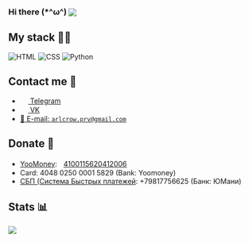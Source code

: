 <h3>Hi there (*^ω^) <img src="https://gpvc.arturio.dev/arlcrow123" align="center" /></h3>

## My stack 👨‍💻	

![HTML](https://img.shields.io/badge/-HTML-%23de4b25?logo=html5&logoColor=white&style=flat-square) 
![CSS](https://img.shields.io/badge/-CSS-%230174b8?logo=css3&logoColor=white&style=flat-square) 
![Python](https://img.shields.io/badge/-Python-brightgreen?logo=python&logoColor=white&style=flat-square) 

## Contact me 💭
- <a href="https://t.me/arlcrow"><img src="https://upload.wikimedia.org/wikipedia/commons/thumb/8/82/Telegram_logo.svg/768px-Telegram_logo.svg.png" width=16 height=16 align="center" /> Telegram</a>
- <a href="https://vk.me/arlcrow123"><img src="https://vk.com/images/icons/favicons/fav_logo.ico?6" width=16 height=16 align="center" /> VK</a>
- <a href="mailto:arlcrow.prv@gmail.com">📩 E-mail: `arlcrow.prv@gmail.com`</a>

## Donate 💸
- <a href="https://yoomoney.ru">YooMoney</a>:&#4448;<a href="https://yoomoney.ru/to/4100115620412006">4100115620412006</a>
- Card: 4048 0250 0001 5829 (Bank: Yoomoney)
- <a href="https://sbp.nspk.ru/">СБП (Система Быстрых платежей</a>: +79817756625 (Банк: ЮМани) 
## Stats 📊
<img src="https://github-readme-stats.vercel.app/api?username=arlcrow123&show_icons=true&count_private=true&theme=radical">

<!--
**arlcrow123/arlcrow123** is a ✨ _special_ ✨ repository because its `README.md` (this file) appears on your GitHub profile.

Here are some ideas to get you started:

- 🔭 I’m currently working on ...
- 🌱 I’m currently learning ...
- 👯 I’m looking to collaborate on ...
- 🤔 I’m looking for help with ...
- 💬 Ask me about ...
- 📫 How to reach me: ...
- 😄 Pronouns: ...
- ⚡ Fun fact: ...
-->
